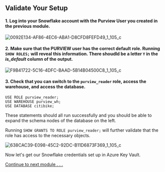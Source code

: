 
## Validate Your Setup

#### 1. Log into your Snowflake account with the Purview User you created in the previous module.

![0092E134-AF86-4EC6-ABA1-D8CFD8FEFD49_1_105_c](https://user-images.githubusercontent.com/83224172/144627007-4baaa709-41f6-40c3-9510-8d6196fe3b78.jpeg)

#### 2. Make sure that the PURVIEW user has the correct default role. Running `SHOW ROLES;` will reveal this information. There shoudld be a letter `Y` in the _is_default_ column of the output.

![F9B41722-5C16-4DFC-BAAD-5B14B04500C8_1_105_c](https://user-images.githubusercontent.com/83224172/144631155-96f34087-6a5e-4466-8d52-94f447f85fd3.jpeg)

#### 3. Check that you can switch to the `purview_reader` role, access the warehouse, and access the database.

```
USE ROLE purview_reader;
USE WAREHOUSE purview_wh;
USE DATABASE citibike;
```

These statements should all run successfully and you should be able to expand the schema nodes of the database on the left.

Running `SHOW GRANTS TO ROLE purview_reader;` will further validate that the role has access to the necessary objects.

![638CAC39-E098-45C2-92DC-B11D6873F369_1_105_c](https://user-images.githubusercontent.com/83224172/144632906-2dbee031-c18b-4f8a-ac19-086f28e4a9a9.jpeg)

Now let's get our Snowflake credentials set up in Azure Key Vault.


[Continue to next module . . .](../modules/module03.md)
